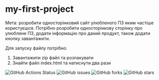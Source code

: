 # my-first-project
Мета: розробити односторінковий сайт улюбленого ПЗ яким частіше користуєшся.
Потрібно розробити односторінкову сторінку про улюблене ПЗ, додати інформацію про даний продукт, також додати кнопку завантажити.

Для запуску файлу потрібно:
1. Завантажити zip файл та розпакувати
2. Знайти файл index.html та натиснути два рази

![GitHub Actions Status](https://github.com/S-tarry/my-first-project/workflows/CI/badge.svg)
![GitHub issues](https://img.shields.io/github/issues/S-tarry/my-first-project)
![GitHub forks](https://img.shields.io/github/forks/S-tarry/my-first-project)
![GitHub stars](https://img.shields.io/github/stars/S-tarry/my-first-project)
